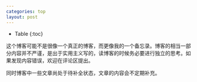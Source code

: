 ```yaml
---
categories: top
layout: post
---
```


- Table
{:toc}

这个博客可能不是很像一个真正的博客，而更像我的一个备忘录。博客的相当一部分内容并不严谨，是出于实用主义写的，读博客的时候务必要进行独立的思考。如果发现内容错误，欢迎在评论区提出。

同时博客中一些文章尚处于待补全状态，文章的内容会不定期补充。